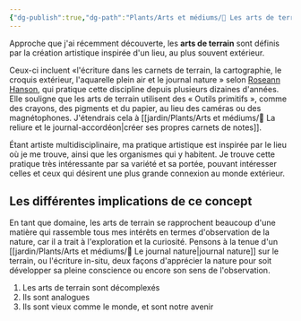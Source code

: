 ```yaml
---
{"dg-publish":true,"dg-path":"Plants/Arts et médiums/🌱 Les arts de terrain.md","permalink":"/plants/arts-et-mediums/les-arts-de-terrain/","tags":["biodiversité","nature","expression","chronique-de-vie","dessin","pensée-visuelle","écriture","cartes"]}
---
```


Approche que j'ai récemment découverte, les **arts de terrain** sont définis par la création artistique inspirée d'un lieu, au plus souvent extérieur.

Ceux-ci incluent «l'écriture dans les carnets de terrain, la cartographie, le croquis extérieur, l'aquarelle plein air et le journal nature » selon [Roseann Hanson](https://www.exploringoverland.com/fieldarts), qui pratique cette discipline depuis plusieurs dizaines d'années. Elle souligne que les arts de terrain utilisent des « Outils primitifs », comme des crayons, des pigments et du papier, au lieu des caméras ou des magnétophones. J'étendrais cela à [[jardin/Plants/Arts et médiums/🌱 La reliure et le journal-accordéon\|créer ses propres carnets de notes]].

Étant artiste multidisciplinaire, ma pratique artistique est inspirée par le lieu où je me trouve, ainsi que les organismes qui y habitent. Je trouve cette pratique très intéressante par sa variété et sa portée, pouvant intéresser celles et ceux qui désirent une plus grande connexion au monde extérieur.
## Les différentes implications de ce concept

En tant que domaine, les arts de terrain se rapprochent beaucoup d'une matière qui rassemble tous mes intérêts en termes d'observation de la nature, car il a trait à l'exploration et la curiosité. Pensons à la tenue d'un [[jardin/Plants/Arts et médiums/🌼 Le journal nature\|journal nature]] sur le terrain, ou l'écriture in-situ, deux façons d'apprécier la nature pour soit développer sa pleine conscience ou encore son sens de l'observation.

1. Les arts de terrain sont décomplexés
2. Ils sont analogues
3. Ils sont vieux comme le monde, et sont notre avenir
